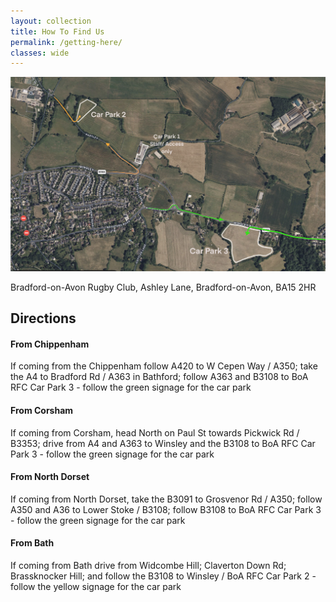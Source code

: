 ```yaml
---
layout: collection
title: How To Find Us
permalink: /getting-here/    
classes: wide
---
```


<div class="map-container">
    <!-- Replace the src attribute with the URL of your map image -->
    <img src="/assets/images/maps/gettingheremap.jpg" alt="Map Image">
    <!-- Use Font Awesome for the map icon -->
    <p><i class="fas fa-map-marker-alt"></i> Bradford-on-Avon Rugby Club, Ashley Lane, Bradford-on-Avon, BA15 2HR</p>
</div>

## Directions

#### From Chippenham
If coming from the Chippenham follow A420 to W Cepen Way / A350; take the A4 to Bradford Rd / A363 in Bathford; follow A363 and B3108 to BoA RFC Car Park 3 - follow the green signage for the car park

#### From Corsham
If coming from Corsham, head North on Paul St towards Pickwick Rd / B3353; drive from A4 and A363 to Winsley and the B3108 to BoA RFC Car Park 3 - follow the green signage for the car park

#### From North Dorset
If coming from North Dorset, take the B3091 to Grosvenor Rd / A350; follow A350 and A36 to Lower Stoke / B3108; follow B3108 to BoA RFC Car Park 3 - follow the green signage for the car park

#### From Bath
If coming from Bath drive from Widcombe Hill; Claverton Down Rd; Brassknocker Hill; and follow the B3108 to Winsley / BoA RFC Car Park 2 - follow the yellow signage for the car park


